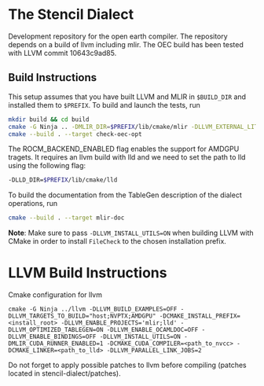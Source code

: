 # The Stencil Dialect

Development repository for the open earth compiler. The repository depends on a build of llvm including mlir. The OEC build has been tested with LLVM commit 10643c9ad85. 


## Build Instructions

This setup assumes that you have built LLVM and MLIR in `$BUILD_DIR` and installed them to `$PREFIX`. To build and launch the tests, run
```sh
mkdir build && cd build
cmake -G Ninja .. -DMLIR_DIR=$PREFIX/lib/cmake/mlir -DLLVM_EXTERNAL_LIT=$BUILD_DIR/bin/llvm-lit
cmake --build . --target check-oec-opt
```
The ROCM_BACKEND_ENABLED flag enables the support for AMDGPU tragets. It requires an llvm build with lld and we need to set the path to lld using the following flag:
```sh
-DLLD_DIR=$PREFIX/lib/cmake/lld
```
To build the documentation from the TableGen description of the dialect operations, run
```sh
cmake --build . --target mlir-doc
```
**Note**: Make sure to pass `-DLLVM_INSTALL_UTILS=ON` when building LLVM with CMake in order to install `FileCheck` to the chosen installation prefix.

# LLVM Build Instructions

Cmake configuration for llvm
```
cmake -G Ninja ../llvm -DLLVM_BUILD_EXAMPLES=OFF -DLLVM_TARGETS_TO_BUILD="host;NVPTX;AMDGPU" -DCMAKE_INSTALL_PREFIX=<install_root> -DLLVM_ENABLE_PROJECTS='mlir;lld' -DLLVM_OPTIMIZED_TABLEGEN=ON -DLLVM_ENABLE_OCAMLDOC=OFF -DLLVM_ENABLE_BINDINGS=OFF -DLLVM_INSTALL_UTILS=ON -DMLIR_CUDA_RUNNER_ENABLED=1 -DCMAKE_CUDA_COMPILER=<path_to_nvcc> -DCMAKE_LINKER=<path_to_lld> -DLLVM_PARALLEL_LINK_JOBS=2
```
Do not forget to apply possible patches to llvm before compiling (patches located in stencil-dialect/patches).
